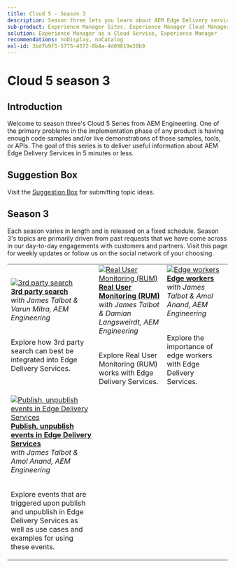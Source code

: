 ```yaml
---
title: Cloud 5 - Season 3
description: Season three lets you learn about AEM Edge Delivery service through in-depth interviews with experts who have worked on complicated projects
sub-product: Experience Manager Sites, Experience Manager Cloud Manager, Experience Manager Assets
solution: Experience Manager as a Cloud Service, Experience Manager
recommendations: noDisplay, noCatalog
exl-id: 3bd7b9f5-5775-4572-8b4a-4d09619e20b9
---
```

# Cloud 5 season 3

## Introduction

Welcome to season three's Cloud 5 Series from AEM Engineering. One of the primary problems in the implementation phase of any product is having enough code samples and/or live demonstrations of those samples, tools, or APIs. The goal of this series is to deliver useful information about AEM Edge Delivery Services in 5 minutes or less.

## Suggestion Box

Visit the [Suggestion Box](https://forms.office.com/r/74P5Xz4UH0) for submitting topic ideas.

## Season 3

Each season varies in length and is released on a fixed schedule. Season 3's topics are primarily driven from past requests that we have come across in our day-to-day engagements with customers and partners. Visit this page for weekly updates or follow us on the social network of your choosing.

<table>
    <tr>
        <td>
            <a href="./season-3/cloud5-3rd-party-search.md">
                <img alt="3rd party search" src="https://video.tv.adobe.com/v/3427040?format=jpeg"/>
            </a>
            <div>
                <a href="./season-3/cloud5-3rd-party-search.md">
                <strong>3rd party search</strong></a>        
                <br/><em>with James Talbot & Varun Mitra, AEM Engineering</em>
            </div>
            <p>
                <br/>
                Explore how 3rd party search can best be integrated into Edge Delivery Services.
            </p>
        </td>   
        <td>
            <a href="./season-3/cloud5-rum.md">
                <img alt="Real User Monitoring (RUM)" src="https://video.tv.adobe.com/v/3427495?format=jpeg"/>
            </a>
            <div>
                <a href="./season-3/cloud5-rum.md">
                <strong>Real User Monitoring (RUM)</strong></a>        
                <br/><em>with James Talbot & Damian Langsweirdt, AEM Engineering</em>
            </div>
            <p>
                <br/>
                Explore Real User Monitoring (RUM) works with Edge Delivery Services.
            </p>
        </td>   
        <td>
            <a href="./season-3/cloud5-edge-workers.md">
                <img alt="Edge workers" src="https://video.tv.adobe.com/v/3427589?format=jpeg"/>
            </a>
            <div>
                <a href="./season-3/cloud5-edge-workers.md">
                <strong>Edge workers</strong></a>        
                <br/><em>with James Talbot & Amol Anand, AEM Engineering</em>
            </div>
            <p>
                <br/>
                Explore the importance of edge workers with Edge Delivery Services.
            </p>
        </td>   
    </tr>
    <tr>
        <td>
            <a href="./season-3/cloud5-publish-events.md">
                <img alt="Publish, unpublish events in Edge Delivery Services" src="https://video.tv.adobe.com/v/3427681?format=jpeg"/>
            </a>
            <div>
                <a href="./season-3/cloud5-publish-events.md">
                <strong>Publish, unpublish events in Edge Delivery Services</strong></a>        
                <br/><em>with James Talbot & Amol Anand, AEM Engineering</em>
            </div>
            <p>
                <br/>
                Explore events that are triggered upon publish and unpublish in Edge Delivery Services as well as use cases and examples for using these events.
            </p>
        </td>   
    </tr>  
</table>
